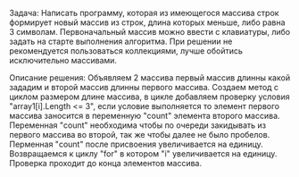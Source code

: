 Задача:
Написать программу, которая из имеющегося массива строк формирует новый массив из строк, длина которых меньше, либо равна 3 символам.
Первоначальный массив можно ввести с клавиатуры, либо задать на старте выполнения алгоритма.
При решении не рекомендуется пользоваться коллекциями, лучше обойтись исключительно массивами.

Описание решения:
Объявляем 2 массива первый массив длинны какой зададим и второй массив длинны первого массива.
Создаем метод с циклом размером длине массива, в цикле добавляем проверку условия "array1[i].Length <= 3", если условие выполняется то элемент первого массива заносится в переменную "count" элемента второго массива.
Переменная "count" необходима чтобы по очереди закидывать из первого массива во второй, так же чтобы далее не было пробелов.
Перменная "count" после присвоения увеличивается на единицу.
Возвращаемся к циклу "for" в котором "i" увеличивается на единицу.
Проверка проходит до конца элементов массива.
